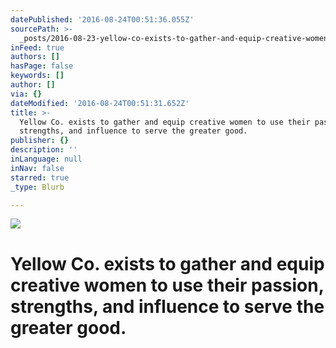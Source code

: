 ```yaml
---
datePublished: '2016-08-24T00:51:36.055Z'
sourcePath: >-
  _posts/2016-08-23-yellow-co-exists-to-gather-and-equip-creative-women-to-use.md
inFeed: true
authors: []
hasPage: false
keywords: []
author: []
via: {}
dateModified: '2016-08-24T00:51:31.652Z'
title: >-
  Yellow Co. exists to gather and equip creative women to use their passion,
  strengths, and influence to serve the greater good.
publisher: {}
description: ''
inLanguage: null
inNav: false
starred: true
_type: Blurb

---
```

![](https://the-grid-user-content.s3-us-west-2.amazonaws.com/ec1c0b03-c5b8-4b91-b890-6a7ed48dc06b.jpg)

# Yellow Co. exists to gather and equip creative women to use their passion, strengths, and influence to serve the greater good.